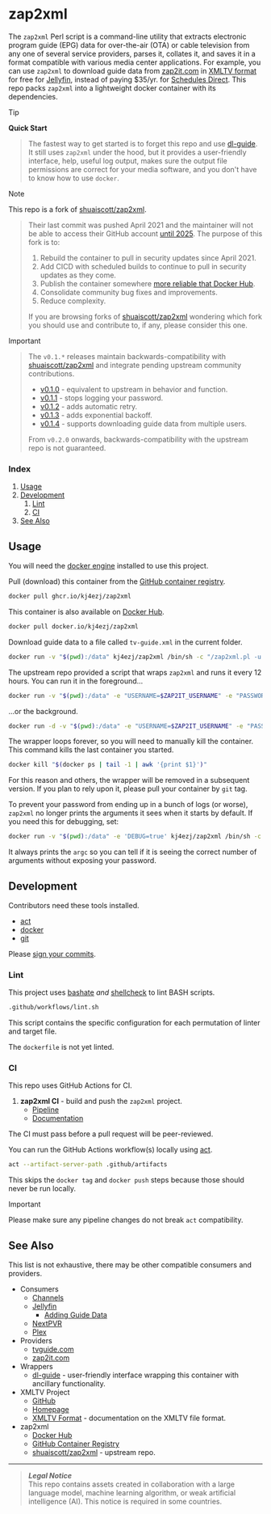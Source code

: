 # zap2xml
The `zap2xml` Perl script is a command-line utility that extracts electronic program guide (EPG) data for over-the-air (OTA) or cable television from any one of several service providers, parses it, collates it, and saves it in a format compatible with various media center applications. For example, you can use `zap2xml` to download guide data from [zap2it.com](https://tvlistings.zap2it.com) in [XMLTV format](https://wiki.xmltv.org/index.php/XMLTVFormat) for free for [Jellyfin](https://jellyfin.org), instead of paying $35/yr. for [Schedules Direct](https://www.schedulesdirect.org). This repo packs `zap2xml` into a lightweight docker container with its dependencies.

> [!TIP]
> **Quick Start**
> > The fastest way to get started is to forget this repo and use [dl-guide](https://github.com/kj4ezj/dl-guide). It still uses `zap2xml` under the hood, but it provides a user-friendly interface, help, useful log output, makes sure the output file permissions are correct for your media software, and you don't have to know how to use `docker`.

> [!NOTE]
> This repo is a fork of [shuaiscott/zap2xml](https://github.com/shuaiscott/zap2xml).
> > Their last commit was pushed April 2021 and the maintainer will not be able to access their GitHub account [until 2025](https://github.com/shuaiscott/zap2xml/issues/8#issuecomment-1805215717). The purpose of this fork is to:
> > 1. Rebuild the container to pull in security updates since April 2021.
> > 1. Add CICD with scheduled builds to continue to pull in security updates as they come.
> > 1. Publish the container somewhere [more reliable that Docker Hub](https://blog.alexellis.io/docker-is-deleting-open-source-images).
> > 1. Consolidate community bug fixes and improvements.
> > 1. Reduce complexity.
> >
> > If you are browsing forks of [shuaiscott/zap2xml](https://github.com/shuaiscott/zap2xml) wondering which fork you should use and contribute to, if any, please consider this one.

> [!IMPORTANT]
> > The `v0.1.*` releases maintain backwards-compatibility with [shuaiscott/zap2xml](https://github.com/shuaiscott/zap2xml) and integrate pending upstream community contributions.
> > - [v0.1.0](https://github.com/kj4ezj/zap2xml/releases/tag/v0.1.0) - equivalent to upstream in behavior and function.
> > - [v0.1.1](https://github.com/kj4ezj/zap2xml/releases/tag/v0.1.1) - stops logging your password.
> > - [v0.1.2](https://github.com/kj4ezj/zap2xml/releases/tag/v0.1.2) - adds automatic retry.
> > - [v0.1.3](https://github.com/kj4ezj/zap2xml/releases/tag/v0.1.3) - adds exponential backoff.
> > - [v0.1.4](https://github.com/kj4ezj/zap2xml/releases/tag/v0.1.4) - supports downloading guide data from multiple users.
> >
> > From `v0.2.0` onwards, backwards-compatibility with the upstream repo is not guaranteed.

### Index
1. [Usage](#usage)
1. [Development](#development)
    1. [Lint](#lint)
    1. [CI](#ci)
1. [See Also](#see-also)

## Usage
You will need the [docker engine](https://docs.docker.com/engine/install) installed to use this project.

Pull (download) this container from the [GitHub container registry](https://github.com/kj4ezj/zap2xml/pkgs/container/zap2xml).
```bash
docker pull ghcr.io/kj4ezj/zap2xml
```
This container is also available on [Docker Hub](https://hub.docker.com/r/kj4ezj/zap2xml).
```bash
docker pull docker.io/kj4ezj/zap2xml
```
Download guide data to a file called `tv-guide.xml` in the current folder.
```bash
docker run -v "$(pwd):/data" kj4ezj/zap2xml /bin/sh -c "/zap2xml.pl -u '$ZAP2IT_USERNAME' -p '$ZAP2IT_PASSWORD' -U -o /data/tv-guide.xml"
```
The upstream repo provided a script that wraps `zap2xml` and runs it every 12 hours. You can run it in the foreground...
```bash
docker run -v "$(pwd):/data" -e "USERNAME=$ZAP2IT_USERNAME" -e "PASSWORD=$ZAP2IT_PASSWORD" -e XMLTV_FILENAME=tv-guide.xml kj4ezj/zap2xml
```
...or the background.
```bash
docker run -d -v "$(pwd):/data" -e "USERNAME=$ZAP2IT_USERNAME" -e "PASSWORD=$ZAP2IT_PASSWORD" -e XMLTV_FILENAME=tv-guide.xml kj4ezj/zap2xml
```
The wrapper loops forever, so you will need to manually kill the container. This command kills the last container you started.
```bash
docker kill "$(docker ps | tail -1 | awk '{print $1}')"
```
For this reason and others, the wrapper will be removed in a subsequent version. If you plan to rely upon it, please pull your container by `git` tag.

To prevent your password from ending up in a bunch of logs (or worse), `zap2xml` no longer prints the arguments it sees when it starts by default. If you need this for debugging, set:
```bash
docker run -v "$(pwd):/data" -e 'DEBUG=true' kj4ezj/zap2xml /bin/sh -c "/zap2xml.pl -u '$ZAP2IT_USERNAME' -p '$ZAP2IT_PASSWORD' -U -o /data/tv-guide.xml"
```
It always prints the `argc` so you can tell if it is seeing the correct number of arguments without exposing your password.

## Development
Contributors need these tools installed.
- [act](https://github.com/nektos/act)
- [docker](https://docs.docker.com/engine/install)
- [git](https://git-scm.com)

Please [sign your commits](https://docs.github.com/en/authentication/managing-commit-signature-verification/signing-commits).

### Lint
This project uses [bashate](https://github.com/openstack/bashate) _and_ [shellcheck](https://github.com/koalaman/shellcheck) to lint BASH scripts.
```bash
.github/workflows/lint.sh
```
This script contains the specific configuration for each permutation of linter and target file.

The `dockerfile` is not yet linted.

### CI
This repo uses GitHub Actions for CI.
1. **zap2xml CI** - build and push the `zap2xml` project.
    - [Pipeline](https://github.com/kj4ezj/zap2xml/actions/workflows/ci.yml)
    - [Documentation](./.github/workflows/README.md)

The CI must pass before a pull request will be peer-reviewed.

You can run the GitHub Actions workflow(s) locally using [act](https://github.com/nektos/act).
```bash
act --artifact-server-path .github/artifacts
```
This skips the `docker tag` and `docker push` steps because those should never be run locally.

> [!IMPORTANT]
> Please make sure any pipeline changes do not break `act` compatibility.

## See Also
This list is not exhaustive, there may be other compatible consumers and providers.
- Consumers
    - [Channels](https://getchannels.com)
    - [Jellyfin](https://jellyfin.org)
        - [Adding Guide Data](https://jellyfin.org/docs/general/server/live-tv/setup-guide#adding-guide-data)
    - [NextPVR](https://www.nextpvr.com)
    - [Plex](https://www.plex.tv)
- Providers
    - [tvguide.com](https://www.tvguide.com/listings)
    - [zap2it.com](https://tvlistings.zap2it.com)
- Wrappers
    - [dl-guide](https://github.com/kj4ezj/dl-guide) - user-friendly interface wrapping this container with ancillary functionality.
- XMLTV Project
    - [GitHub](https://github.com/XMLTV/xmltv)
    - [Homepage](https://wiki.xmltv.org/index.php/Main_Page)
    - [XMLTV Format](https://wiki.xmltv.org/index.php/XMLTVFormat) - documentation on the XMLTV file format.
- zap2xml
    - [Docker Hub](https://hub.docker.com/r/kj4ezj/zap2xml)
    - [GitHub Container Registry](https://github.com/kj4ezj/zap2xml/pkgs/container/zap2xml)
    - [shuaiscott/zap2xml](https://github.com/shuaiscott/zap2xml) - upstream repo.

***
> **_Legal Notice_**  
> This repo contains assets created in collaboration with a large language model, machine learning algorithm, or weak artificial intelligence (AI). This notice is required in some countries.
